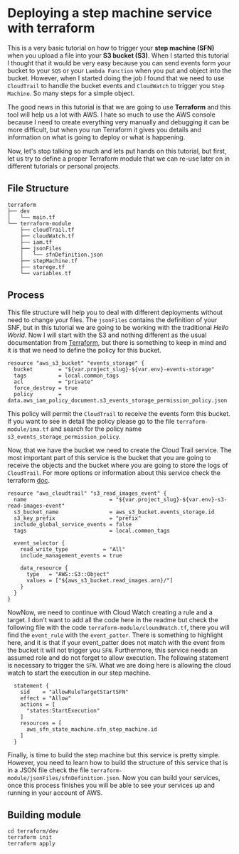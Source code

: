# Deploying a step machine service with terraform

This is a very basic tutorial on how to trigger your **step machine (SFN)** when you upload a file into your **S3 bucket (S3)**. When I started this tutorial I thought that it would be very easy because you can send events form your bucket to your `SQS` or your `Lambda Function` when you put and object into the bucket. However, when I started doing the job I found that we need to use `CloudTrail` to handle the bucket events and `CloudWatch` to trigger you `Step Machine`. So many steps for a simple object. 

The good news in this tutorial is that we are going to use **Terraform** and this tool will help us a lot with AWS. I hate so much to use the AWS console because I need to create everything very manually and debugging it can be more difficult, but when you run Terraform it gives you details and information on what is going to deploy or what is happening.  

Now, let's stop talking so much and lets put hands on this tutorial, but first, let us try to define a proper Terraform module that we can re-use later on in different tutorials or personal projects. 

## File Structure
```buildoutcfg
terraform
├── dev
│   └── main.tf
└── terraform-module
    ├── cloudTrail.tf
    ├── cloudWatch.tf
    ├── iam.tf
    ├── jsonFiles
    │   └── sfnDefinition.json
    ├── stepMachine.tf
    ├── storege.tf
    └── variables.tf 
```

## Process

This file structure will help you to deal with different deployments without need to change your files. The `jsonFiles` contains the definition of your SNF, but in this tutorial we are going to be working with the traditional *Hello World*. 
Now I will start with the S3 and nothing different as the usual documentation from [Terraform](https://www.terraform.io), but there is something to keep in mind and it is that we need to define the policy for this bucket. 

```hcl-terraform 
resource "aws_s3_bucket" "events_storage" {
  bucket        = "${var.project_slug}-${var.env}-events-storage"
  tags          = local.common_tags
  acl           = "private"
  force_destroy = true
  policy        = data.aws_iam_policy_document.s3_events_storage_permission_policy.json
```

This policy will permit the `CloudTrail` to receive the events form this bucket. If you want to see in detail the policy please go to the file `terraform-module/ima.tf` and search for the policy name `s3_events_storage_permission_policy`.

Now, that we have the bucket we need to create the Cloud Trail service. The most important part of this service is the bucket that you are going to receive the objects and the bucket where you are going to store the logs of `CloudTrail`. For more options or information about this service check the terraform [doc](https://www.terraform.io/docs/providers/aws/r/cloudtrail.html).

```hcl-terraform
resource "aws_cloudtrail" "s3_read_images_event" {
  name                          = "${var.project_slug}-${var.env}-s3-read-images-event"
  s3_bucket_name                = aws_s3_bucket.events_storage.id
  s3_key_prefix                 = "prefix"
  include_global_service_events = false
  tags                          = local.common_tags

  event_selector {
    read_write_type           = "All"
    include_management_events = true

    data_resource {
      type   = "AWS::S3::Object"
      values = ["${aws_s3_bucket.read_images.arn}/"]
    }
  }
} 
```

NowNow, we need to continue with Cloud Watch creating a rule and a target. I don't want to add all the code here in the readme but check the following file with the code `terraform-module/cloundWatch.tf`, there you will find the `event_rule` with the `event_patter`. There is something to highlight here, and it is that if your event_patter does not match with the event from the bucket it will not trigger you `SFN`. Furthermore, this service needs an assumed role and do not forget to allow execution. The following statement is necessary to trigger the `SFN`. What we are doing here is allowing the cloud watch to start the execution in our step machine.   

```hcl-terraform
  statement {
    sid    = "allowRuleTargetStartSFN"
    effect = "Allow"
    actions = [
      "states:StartExecution"
    ]
    resources = [
      aws_sfn_state_machine.sfn_step_machine.id
    ]
  } 
```

Finally, is time to build the step machine but this service is pretty simple. However, you need to learn how to build the structure of this service that is in a JSON file check the file `terraform-module/jsonFiles/sfnDefinition.json`. Now you can build your services, once this process finishes you will be able to see your services up and running in your account of AWS. 

## Building module

```hcl-terraform
cd terraform/dev
terraform init
terraform apply 
```
